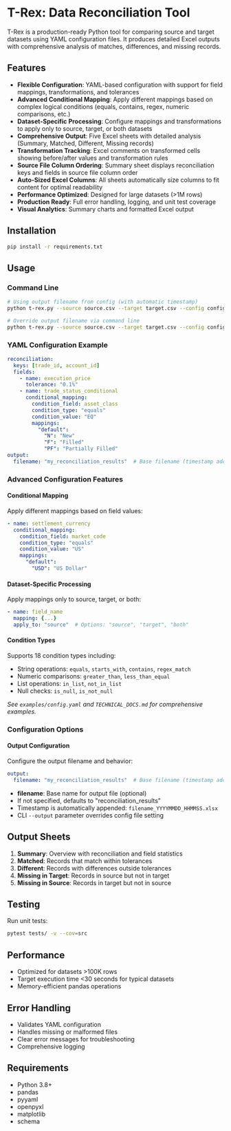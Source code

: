 # T-Rex: Data Reconciliation Tool

T-Rex is a production-ready Python tool for comparing source and target datasets using YAML configuration files. It produces detailed Excel outputs with comprehensive analysis of matches, differences, and missing records.

## Features

- **Flexible Configuration**: YAML-based configuration with support for field mappings, transformations, and tolerances
- **Advanced Conditional Mapping**: Apply different mappings based on complex logical conditions (equals, contains, regex, numeric comparisons, etc.)
- **Dataset-Specific Processing**: Configure mappings and transformations to apply only to source, target, or both datasets
- **Comprehensive Output**: Five Excel sheets with detailed analysis (Summary, Matched, Different, Missing records)
- **Transformation Tracking**: Excel comments on transformed cells showing before/after values and transformation rules
- **Source File Column Ordering**: Summary sheet displays reconciliation keys and fields in source file column order
- **Auto-Sized Excel Columns**: All sheets automatically size columns to fit content for optimal readability
- **Performance Optimized**: Designed for large datasets (>1M rows)
- **Production Ready**: Full error handling, logging, and unit test coverage
- **Visual Analytics**: Summary charts and formatted Excel output

## Installation

```bash
pip install -r requirements.txt
```

## Usage

### Command Line

```bash
# Using output filename from config (with automatic timestamp)
python t-rex.py --source source.csv --target target.csv --config config.yaml

# Override output filename via command line
python t-rex.py --source source.csv --target target.csv --config config.yaml --output output.xlsx
```

### YAML Configuration Example

```yaml
reconciliation:
  keys: [trade_id, account_id]
  fields:
    - name: execution_price
      tolerance: "0.1%"
    - name: trade_status_conditional
      conditional_mapping:
        condition_field: asset_class
        condition_type: "equals"
        condition_value: "EQ"
        mappings:
          "default":
            "N": "New"
            "F": "Filled"
            "PF": "Partially Filled"
output:
  filename: "my_reconciliation_results"  # Base filename (timestamp added automatically)
```

### Advanced Configuration Features

#### Conditional Mapping
Apply different mappings based on field values:
```yaml
- name: settlement_currency
  conditional_mapping:
    condition_field: market_code
    condition_type: "equals"
    condition_value: "US"
    mappings:
      "default":
        "USD": "US Dollar"
```

#### Dataset-Specific Processing  
Apply mappings only to source, target, or both:
```yaml
- name: field_name
  mapping: {...}
  apply_to: "source"  # Options: "source", "target", "both"
```

#### Condition Types
Supports 18 condition types including:
- String operations: `equals`, `starts_with`, `contains`, `regex_match`
- Numeric comparisons: `greater_than`, `less_than_equal`  
- List operations: `in_list`, `not_in_list`
- Null checks: `is_null`, `is_not_null`

*See `examples/config.yaml` and `TECHNICAL_DOCS.md` for comprehensive examples.*

### Configuration Options

#### Output Configuration
Configure the output filename and behavior:
```yaml
output:
  filename: "my_reconciliation_results"  # Base filename (timestamp added automatically)
```

- **filename**: Base name for output file (optional)
- If not specified, defaults to "reconciliation_results"
- Timestamp is automatically appended: `filename_YYYYMMDD_HHMMSS.xlsx`
- CLI `--output` parameter overrides config file setting

## Output Sheets

1. **Summary**: Overview with reconciliation and field statistics
2. **Matched**: Records that match within tolerances
3. **Different**: Records with differences outside tolerances
4. **Missing in Target**: Records in source but not in target
5. **Missing in Source**: Records in target but not in source

## Testing

Run unit tests:
```bash
pytest tests/ -v --cov=src
```

## Performance

- Optimized for datasets >100K rows
- Target execution time <30 seconds for typical datasets
- Memory-efficient pandas operations

## Error Handling

- Validates YAML configuration
- Handles missing or malformed files
- Clear error messages for troubleshooting
- Comprehensive logging

## Requirements

- Python 3.8+
- pandas
- pyyaml
- openpyxl
- matplotlib
- schema
